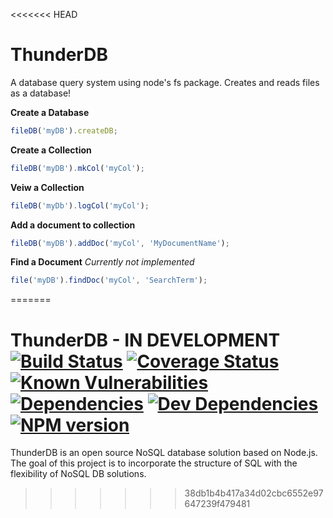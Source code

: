 <<<<<<< HEAD
# ThunderDB

A database query system using node's fs package. Creates and reads files as a database!

**Create a Database**
```javascript
fileDB('myDB').createDB;
```

**Create a Collection**
```javascript
fileDB('myDB').mkCol('myCol');
```

**Veiw a Collection**
```javascript
fileDB('myDb').logCol('myCol');
```

**Add a document to collection**
```javascript
fileDB('myDB').addDoc('myCol', 'MyDocumentName');
```

**Find a Document** *Currently not implemented*
```javascript
file('myDB').findDoc('myCol', 'SearchTerm');
```
=======
# ThunderDB - IN DEVELOPMENT [![Build Status](https://travis-ci.org/rrainn/ThunderDB.svg?branch=master)](https://travis-ci.org/rrainn/ThunderDB) [![Coverage Status](https://coveralls.io/repos/github/rrainn/ThunderDB/badge.svg?branch=master)](https://coveralls.io/github/rrainn/ThunderDB?branch=master) [![Known Vulnerabilities](https://snyk.io/test/github/rrainn/thunderdb/badge.svg)](https://snyk.io/test/github/rrainn/thunderdb) [![Dependencies](https://david-dm.org/rrainn/thunderdb.svg)](https://david-dm.org/rrainn/thunderdb) [![Dev Dependencies](https://david-dm.org/rrainn/thunderdb/dev-status.svg)](https://david-dm.org/rrainn/thunderdb?type=dev) [![NPM version](https://badge.fury.io/js/thunderdb.svg)](http://badge.fury.io/js/thunderdb) 

ThunderDB is an open source NoSQL database solution based on Node.js. The goal of this project is to incorporate the structure of SQL with the flexibility of NoSQL DB solutions.
>>>>>>> 38db1b4b417a34d02cbc6552e97647239f479481
